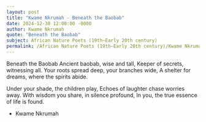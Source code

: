 ```yaml
---
layout: post
title: "Kwame Nkrumah - Beneath the Baobab"
date: 2024-12-30 12:00:00 -0000
author: Kwame Nkrumah
quote: "Beneath the Baobab"
subject: African Nature Poets (19th–Early 20th century)
permalink: /African Nature Poets (19th–Early 20th century)/Kwame Nkrumah/Kwame Nkrumah - Beneath the Baobab
---
```


Beneath the Baobab
Ancient baobab, wise and tall,
Keeper of secrets, witnessing all.
Your roots spread deep, your branches wide,
A shelter for dreams, where the spirits abide.

Under your shade, the children play,
Echoes of laughter chase worries away.
With wisdom you share, in silence profound,
In you, the true essence of life is found.

- Kwame Nkrumah

